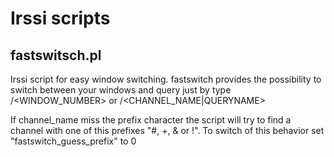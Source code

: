 Irssi scripts
=============

fastswitsch.pl
--------------

Irssi script for easy window switching. 
fastswitch provides the possibility to switch between your windows 
and query just by type /<WINDOW_NUMBER> or /<CHANNEL_NAME|QUERYNAME> 

If channel_name miss the prefix character the script will try to find a 
channel with one of this prefixes "#, +, & or !". 
To switch of this behavior set "fastswitch_guess_prefix" to 0 
